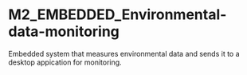# M2_EMBEDDED_Environmental-data-monitoring
Embedded system that measures environmental data and sends it to a desktop appication for monitoring.
